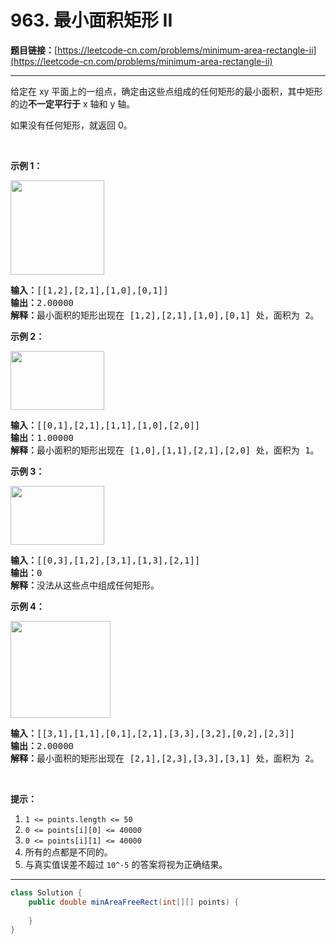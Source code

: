 # 963. 最小面积矩形 II

**题目链接：**[https://leetcode-cn.com/problems/minimum-area-rectangle-ii](https://leetcode-cn.com/problems/minimum-area-rectangle-ii)

---

<div class="content__1Y2H">
 <div class="notranslate">
  <p>给定在 xy 平面上的一组点，确定由这些点组成的任何矩形的最小面积，其中矩形的边<strong>不一定平行于</strong> x 轴和 y 轴。</p> 
  <p>如果没有任何矩形，就返回 0。</p> 
  <p>&nbsp;</p> 
  <p><strong>示例 1：</strong></p> 
  <p><strong><img style="height: 151px; width: 150px;" src="/aliyun-lc-upload/uploads/2018/12/22/1a.png" alt=""></strong></p> 
  <pre class="language-text"><strong>输入：</strong>[[1,2],[2,1],[1,0],[0,1]]
<strong>输出：</strong>2.00000
<strong>解释：</strong>最小面积的矩形出现在 [1,2],[2,1],[1,0],[0,1] 处，面积为 2。</pre> 
  <p><strong>示例 2：</strong></p> 
  <p><img style="height: 94px; width: 150px;" src="/aliyun-lc-upload/uploads/2018/12/23/2.png" alt=""></p> 
  <pre class="language-text"><strong>输入：</strong>[[0,1],[2,1],[1,1],[1,0],[2,0]]
<strong>输出：</strong>1.00000
<strong>解释：</strong>最小面积的矩形出现在 [1,0],[1,1],[2,1],[2,0] 处，面积为 1。
</pre> 
  <p><strong>示例 3：</strong></p> 
  <p><img style="height: 94px; width: 150px;" src="/aliyun-lc-upload/uploads/2018/12/23/3.png" alt=""></p> 
  <pre class="language-text"><strong>输入：</strong>[[0,3],[1,2],[3,1],[1,3],[2,1]]
<strong>输出：</strong>0
<strong>解释：</strong>没法从这些点中组成任何矩形。
</pre> 
  <p><strong>示例 4：</strong></p> 
  <p><strong><img style="height: 155px; width: 160px;" src="/aliyun-lc-upload/uploads/2018/12/21/4c.png" alt=""></strong></p> 
  <pre class="language-text"><strong>输入：</strong>[[3,1],[1,1],[0,1],[2,1],[3,3],[3,2],[0,2],[2,3]]
<strong>输出：</strong>2.00000
<strong>解释：</strong>最小面积的矩形出现在 [2,1],[2,3],[3,3],[3,1] 处，面积为 2。
</pre> 
  <p>&nbsp;</p> 
  <p><strong>提示：</strong></p> 
  <ol> 
   <li><code>1 &lt;= points.length &lt;= 50</code></li> 
   <li><code>0 &lt;=&nbsp;points[i][0] &lt;=&nbsp;40000</code></li> 
   <li><code>0 &lt;=&nbsp;points[i][1] &lt;=&nbsp;40000</code></li> 
   <li>所有的点都是不同的。</li> 
   <li>与真实值误差不超过 <code>10^-5</code>&nbsp;的答案将视为正确结果。</li> 
  </ol> 
 </div>
</div>

---

```java
class Solution {
    public double minAreaFreeRect(int[][] points) {
        
    }
}
```